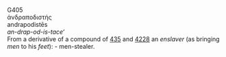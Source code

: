 <body>
  <p>G405<br>  ἀνδραποδιστής  <br> andrapodistēs  <br><i>an-drap-od-is-tace‘ </i><br>From a derivative of a compound of <a href="g0435.htm">435</a> and <a href="g4228.htm">4228</a>  an <i>enslaver</i> (as bringing <i>men</i> to his <i>feet</i>): - men-stealer.<br></p>
 </body>